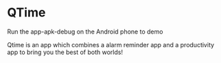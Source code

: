 # QTime

Run the app-apk-debug on the Android phone to demo

Qtime is an app which combines a alarm reminder app and a productivity app to bring you the best of both worlds!

